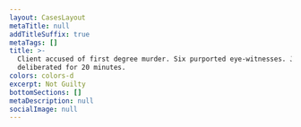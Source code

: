 ```yaml
---
layout: CasesLayout
metaTitle: null
addTitleSuffix: true
metaTags: []
title: >-
  Client accused of first degree murder. Six purported eye-witnesses. Jury
  deliberated for 20 minutes.
colors: colors-d
excerpt: Not Guilty
bottomSections: []
metaDescription: null
socialImage: null
---
```

